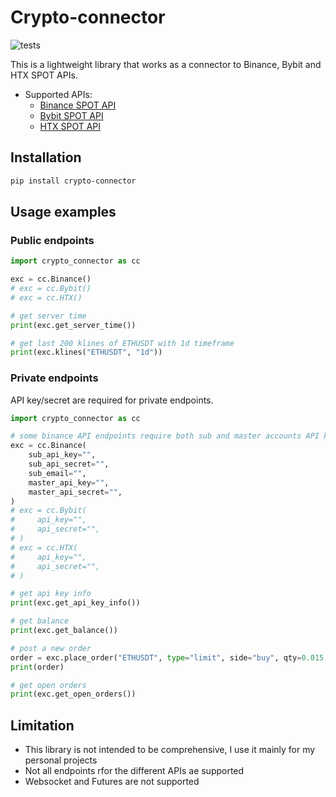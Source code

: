 # Crypto-connector

<!-- [![PyPI version](https://img.shields.io/pypi/v/binance-connector)](https://pypi.python.org/pypi/binance-connector) -->
<!-- [![Python version](https://img.shields.io/pypi/pyversions/binance-connector)](https://www.python.org/downloads/) -->
<!-- [![Code Style](https://img.shields.io/badge/code_style-black-black)](https://black.readthedocs.io/en/stable/) -->
<!-- [![License: MIT](https://img.shields.io/badge/License-MIT-yellow.svg)](https://opensource.org/licenses/MIT) -->

![tests](https://github.com/Izem0/crypto-connector/actions/workflows/tests.yml/badge.svg)

This is a lightweight library that works as a connector to Binance, Bybit and HTX SPOT APIs.

- Supported APIs:
    - [Binance SPOT API](https://developers.binance.com/docs/binance-spot-api-docs/rest-api)
    - [Bybit SPOT API](https://bybit-exchange.github.io/docs/v5/intro)
    - [HTX SPOT API](https://www.htx.com/en-in/opend/newApiPages/)

## Installation

```bash
pip install crypto-connector
```

## Usage examples

### Public endpoints
```python
import crypto_connector as cc

exc = cc.Binance()
# exc = cc.Bybit()
# exc = cc.HTX()

# get server time
print(exc.get_server_time())

# get last 200 klines of ETHUSDT with 1d timeframe
print(exc.klines("ETHUSDT", "1d"))
```

### Private endpoints
API key/secret are required for private endpoints.
```python
import crypto_connector as cc

# some binance API endpoints require both sub and master accounts API key/secret. Therefore user needs to create a subaccount and provide subaccount api key, subaccount api_secret, subaccount email, master account api key and master account api secret to the Binance constructor
exc = cc.Binance(
    sub_api_key="",
    sub_api_secret="",
    sub_email="",
    master_api_key="",
    master_api_secret="",
)
# exc = cc.Bybit(
#     api_key="",
#     api_secret="",
# )
# exc = cc.HTX(
#     api_key="",
#     api_secret="",
# )

# get api key info
print(exc.get_api_key_info())

# get balance
print(exc.get_balance())

# post a new order
order = exc.place_order("ETHUSDT", type="limit", side="buy", qty=0.015, price=1000)
print(order)

# get open orders
print(exc.get_open_orders())
```

## Limitation

- This library is not intended to be comprehensive, I use it mainly for my personal projects
- Not all endpoints rfor the different APIs ae supported
- Websocket and Futures are not supported